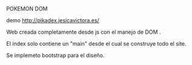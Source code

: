 POKEMON DOM

demo  http://pikadex.jesicavictora.es/

Web creada completamente desde js con el manejo de DOM .

El index solo contiene un "main" desde el cual se construye todo el site.

Se implemeto bootstrap para el diseño.
